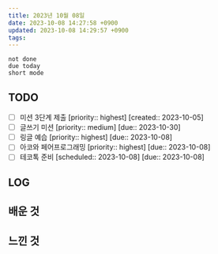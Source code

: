 ```yaml
---
title: 2023년 10월 08일
date: 2023-10-08 14:27:58 +0900
updated: 2023-10-08 14:29:57 +0900
tags: 
---
```


```tasks
not done 
due today
short mode
```

## TODO
- [ ] 미션 3단계 제출  [priority:: highest]  [created:: 2023-10-05]
- [ ] 글쓰기 미션  [priority:: medium]  [due:: 2023-10-30]
- [ ] 링글 예습  [priority:: highest]  [due:: 2023-10-08]
- [ ] 아코와 페어프로그래밍  [priority:: highest]  [due:: 2023-10-08]
- [ ] 테코톡 준비  [scheduled:: 2023-10-08]  [due:: 2023-10-08]

## LOG

## 배운 것

## 느낀 것